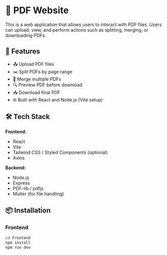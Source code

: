 # 📄 PDF Website

This is a web application that allows users to interact with PDF files. Users can upload, view, and perform actions such as splitting, merging, or downloading PDFs.

## 🚀 Features

- 📤 Upload PDF files
- ✂️ Split PDFs by page range
- 📎 Merge multiple PDFs
- 🔍 Preview PDF before download
- 📥 Download final PDF
- 🌐 Built with React and Node.js (Vite setup)

## 🛠 Tech Stack

**Frontend:**
- React
- Vite
- Tailwind CSS / Styled Components (optional)
- Axios

**Backend:**
- Node.js
- Express
- PDF-lib / pdfjs
- Multer (for file handling)

## 📦 Installation

### Frontend

```bash
cd Frontend
npm install
npm run dev
